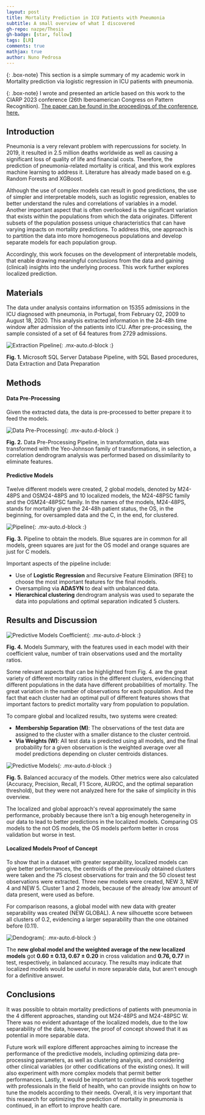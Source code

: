 ```yaml
---
layout: post
title: Mortality Prediction in ICU Patients with Pneumonia
subtitle: A small overview of what I discovered
gh-repo: nazpe/Thesis
gh-badge: [star, follow]
tags: [LR]
comments: true
mathjax: true
author: Nuno Pedrosa
---
```


{: .box-note}
This section is a simple summary of my academic work in Mortality prediction via logistic regression in ICU patients with pneumonia.

{: .box-note}
I wrote and presented an article based on this work to the CIARP 2023 conference (26th Iberoamerican Congress on Pattern Recognition). [The paper can be found in the proceedings of the conference, here.](https://link.springer.com/chapter/10.1007/978-3-031-49249-5_3)

## Introduction

Pneumonia is a very relevant problem with repercussions for society. In 2019, it resulted in 2.5 million deaths worldwide as well as causing a significant loss of quality of life and financial costs. Therefore, the prediction of pneumonia-related mortality is critical, and this work explores machine learning to address it. Literature has already made based on e.g. Random Forests and XGBoost. 

Although the use of complex models can result in good predictions, the use of simpler and interpretable models, such as logistic regression, enables to better understand the rules and correlations of variables in a model. Another important aspect that is often overlooked is the significant variation that exists within the populations from which the data originates. Different subsets of the population possess unique characteristics that can have varying impacts on mortality predictions. To address this, one approach is to partition the data into more homogeneous populations and develop separate models for each population group.

Accordingly, this work focuses on the development of interpretable models, that enable drawing meaningful conclusions from the data and gaining (clinical) insights into the underlying process. This work further explores localized prediction.

## Materials

The data under analysis contains information on 15355 admissions in the ICU diagnosed with pneumonia, in Portugal, from February 02, 2009 to August 18, 2020. This analysis extracted information in the 24-48h time window after admission of the patients into ICU. After pre-processing, the sample consisted of a set of 64 features from 2729 admissions.

![Extraction Pipeline](https://github.com/user-attachments/assets/dc0f95cf-8f2d-4567-85d4-68c1ec3e5044){: .mx-auto.d-block :}

**Fig. 1.** Microsoft SQL Server Database Pipeline, with SQL Based procedures, Data Extraction and Data Preparation 


## Methods

#### Data Pre-Processing

Given the extracted data, the data is pre-processed to better prepare it to feed the models.

![Data Pre-Processing](https://github.com/user-attachments/assets/4e9057a1-e620-478e-a7a6-a9b0ebd0f06d){: .mx-auto.d-block :}

**Fig. 2.** Data Pre-Processing Pipeline, in transformation, data was transformed with the Yeo-Johnson family of transformations, in selection, a correlation dendrogram analysis was performed based on dissimilarity to eliminate features.

#### Predictive Models  

Twelve different models were created, 2 global models, denoted by M24-48PS and OSM24-48PS and 10 localized models, the M24-48PSC family and the OSM24-48PSC family. In the names of the models, M24-48PS, stands for mortality given the 24-48h patient status, the OS, in the beginning, for oversampled data and the C, in the end, for clustered.

![Pipeline](https://github.com/user-attachments/assets/76b898f7-da9c-489a-bebb-0d9d910a7355){: .mx-auto.d-block :}

**Fig. 3.** Pipeline to obtain the models. Blue squares are in common for all models, green squares are just for the OS model and orange squares are just for C models.

Important aspects of the pipeline include: 
* Use of **Logistic Regression** and Recursive Feature Elimination (RFE) to choose the most important features for the final models.
* Oversampling via **ADASYN** to deal with unbalanced data.
* **Hierarchical clustering** dendrogram analysis was used to separate the data into populations and optimal separation indicated 5 clusters.

## Results and Discussion

![Predictive Models Coefficient](https://github.com/user-attachments/assets/001a7ede-3cbe-4419-b3fa-e606a7c4d4f2){: .mx-auto.d-block :}

**Fig. 4.** Models Summary, with the features used in each model with their coefficient value, number of train observations used and the mortality ratios.

Some relevant aspects that can be highlighted from Fig. 4. are the great variety of different mortality ratios in the different clusters, evidencing that different populations in the data have different probabilities of mortality. The great variation in the number of observations for each population. And the fact that each cluster had an optimal pull of different features shows that important factors to predict mortality vary from population to population.

To compare global and localized results, two systems were created: 
* **Membership Separation (M)**: The observations of the test data are assigned to the cluster with a smaller distance to the cluster centroid.
* **Via Weights (W)**: All test data is predicted using all models, and the final probability for a given observation is the weighted average over all model predictions depending on cluster centroids distances.

![Predictive Models](https://github.com/user-attachments/assets/f37f2668-0b4c-4e00-8ef4-b21240d5e832){: .mx-auto.d-block :}

**Fig. 5.** Balanced accuracy of the models. Other metrics were also calculated (Accuracy, Precision, Recall, F1 Score, AUROC, and the optimal separation threshold), but they were not analyzed here for the sake of simplicity in this overview.

The localized and global approach's reveal approximately the same performance, probably because there isn’t a big enough heterogeneity in our data to lead to better predictions in the localized models. Comparing OS models to the not OS models, the OS models perform better in cross validation but worse in test.

#### Localized Models Proof of Concept

 To show that in a dataset with greater separability, localized models can give
 better performances, the centroids of the previously obtained clusters were taken
 and the 75 closest observations for train and the 50 closest test observations were
 extracted. Three new models were created, NEW 3, NEW 4 and NEW 5. Cluster
 1 and 2 models, because of the already low amount of data present, were used
 as before.

 For comparison reasons, a global model with new data with greater
 separability was created (NEW GLOBAL). A new silhouette score between all clusters of 0.2, evidencing a larger separability than the one obtained before (0.11).

![Dendogram](https://github.com/user-attachments/assets/30f397da-1712-4dca-a47b-5075c141f4b0){: .mx-auto.d-block :}

The **new global model and the weighted average of the new localized models** got **0.60 ± 0.13, 0.67 ± 0.20** in cross validation and **0.76, 0.77** in test, respectively, in balanced accuracy. The results may indicate that localized models would be useful in more separable data, but aren’t enough for a definitive answer.

## Conclusions

It was possible to obtain mortality predictions of patients with pneumonia in the 4 different approaches, standing out M24-48PS and M24-48PSC W. There was no evident advantage of the localized models, due to the low separability of the data, however, the proof of concept showed that it as potential in more separable data.

Future work will explore different approaches aiming to increase the performance of the predictive models, including optimizing data pre-processing parameters, as well as clustering analysis, and considering other clinical variables (or other codifications of the existing ones). It will also experiment with more complex models that permit better performances. Lastly, it would be important to continue this work together with professionals in the field of health, who can provide insights on how to tune the models according to their needs. Overall, it is very important that this research for optimizing the prediction of mortality in pneumonia is continued, in an effort to improve health care.
